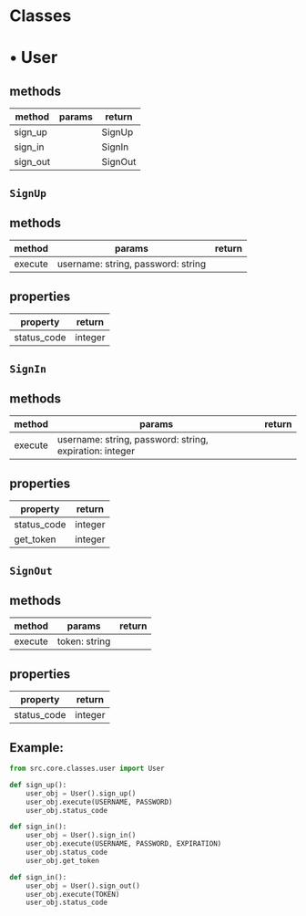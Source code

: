 # Classes

# • User
## methods
| method | params | return |
| - | - | - |
| sign_up | | SignUp | |
| sign_in | | SignIn | |
| sign_out | | SignOut | |

## `SignUp`
## methods
| method | params | return |
| - | - | - |
| execute | username: string, password: string | | |

## properties
| property | return |
| - | - |
| status_code | integer | |

## `SignIn`
## methods
| method | params | return |
| - | - | - |
| execute | username: string, password: string, expiration: integer | | |

## properties
| property | return |
| - | - |
| status_code | integer | |
| get_token | integer | |

## `SignOut`
## methods
| method | params | return |
| - | - | - |
| execute | token: string | | |

## properties
| property | return |
| - | - |
| status_code | integer | |

## Example:
```python
from src.core.classes.user import User

def sign_up():
    user_obj = User().sign_up()
    user_obj.execute(USERNAME, PASSWORD)
    user_obj.status_code

def sign_in():
    user_obj = User().sign_in()
    user_obj.execute(USERNAME, PASSWORD, EXPIRATION)
    user_obj.status_code
    user_obj.get_token

def sign_in():
    user_obj = User().sign_out()
    user_obj.execute(TOKEN)
    user_obj.status_code
```

